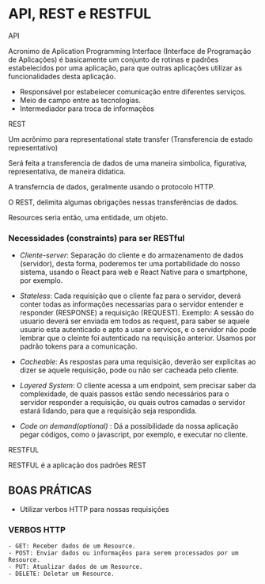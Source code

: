 # API, REST e RESTFUL

API 

Acronimo de Aplication Programming Interface (Interface de Programação de Aplicações) é 
basicamente um conjunto de rotinas e padrões estabelecidos por uma aplicação, para que 
outras aplicações utilizar as funcionalidades desta aplicação. 

- Responsável por estabelecer comunicação entre diferentes serviços.
- Meio de campo entre as tecnologias. 
- Intermediador para troca de informaçẽos



REST 

Um acrônimo para representational state transfer (Transferencia de estado representativo)

Será feita a transferencia de dados de uma maneira simbolica, figurativa, representativa, de maneira didatica.

A transferncia de dados, geralmente usando o protocolo HTTP.
 
O REST, delimita algumas obrigações nessas transferências de dados. 

Resources seria então, uma entidade, um objeto.

### Necessidades (constraints) para ser RESTful

- _Cliente-server_: Separação do cliente e do armazenamento de dados (servidor), desta forma,  poderemos ter uma 
portabilidade do nosso sistema, usando o React para web e React Native para o smartphone, por exemplo.

- _Stateless_: Cada requisição que o cliente faz para o servidor, deverá conter todas as informações necessarias para
o servidor entender e responder (RESPONSE) a requisição (REQUEST). Exemplo: A sessão do usuario deverá ser enviada
em todos as request, para saber se aquele usuario esta autenticado e apto a usar o serviços, e o servidor não pode 
lembrar que o cleinte foi autenticado na requisição anterior. Usamos por padrão tokens para a comunicação.

- _Cacheable_: As respostas para uma requisição, deverão ser explicitas ao dizer se aquele requisição, pode ou não ser
cacheada pelo cliente. 

- _Layered System_: O cliente acessa a um endpoint, sem precisar saber da complexidade, de quais passos estão sendo
necessários para o servidor responder a requisição, ou quais outros camadas o servidor estará lidando, para que a 
requisição seja respondida.

- _Code on demand(optional)_ : Dá a possibilidade da nossa aplicação pegar códigos, como o javascript, por exemplo, e 
executar no cliente.  


RESTFUL

RESTFUL é a aplicação dos padrões REST

## BOAS PRÁTICAS

- Utilizar verbos HTTP para nossas requisições

### VERBOS HTTP

    - GET: Receber dados de um Resource.
    - POST: Enviar dados ou informaçẽos para serem processados por um Resource.
    - PUT: Atualizar dados de um Resource. 
    - DELETE: Deletar um Resource.

